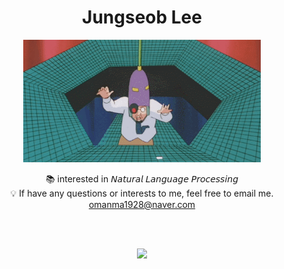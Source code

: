 
<div align="center">  
 <p>
   <h1>Jungseob Lee</h1>
  <a href="https://github.com/js-lee-AI/js-lee-AI">
   <img src="https://github.com/js-lee-AI/js-lee-AI/blob/master/gifs/Specialist.gif" width=380>
  </a>
 
   📚 interested in 𝘕𝘢𝘵𝘶𝘳𝘢𝘭 𝘓𝘢𝘯𝘨𝘶𝘢𝘨𝘦 𝘗𝘳𝘰𝘤𝘦𝘴𝘴𝘪𝘯𝘨 <br>
   💡 If have any questions or interests to me, feel free to email me. <br>
  [omanma1928@naver.com](omanma1928@naver.com)
 </p>
</div>

<br><br>

<div align="center">
  <a href="https://github.com/js-lee-AI/js-lee-AI">
   <img src="https://github-readme-stats.vercel.app/api?username=js-lee-ai&show_icons=true&theme=monokai"/>
  </a>
</div> 

<!-- ![my github stats](https://github-readme-stats.vercel.app/api?username=js-lee-ai&show_icons=true&theme=monokai) -->
